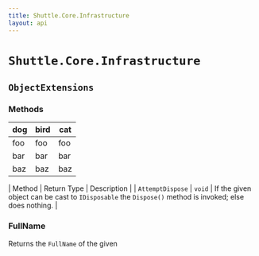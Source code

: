 ```yaml
---
title: Shuttle.Core.Infrastructure
layout: api 
---
```

# `Shuttle.Core.Infrastructure`

## `ObjectExtensions`

### Methods

dog | bird | cat
----|------|----
foo | foo  | foo
bar | bar  | bar
baz | baz  | baz

| Method		| Return Type	| Description |
| `AttemptDispose` | `void`	| If the given object can be cast to `IDisposable` the `Dispose()` method is invoked; else does nothing. |

### FullName

Returns the `FullName` of the given 

